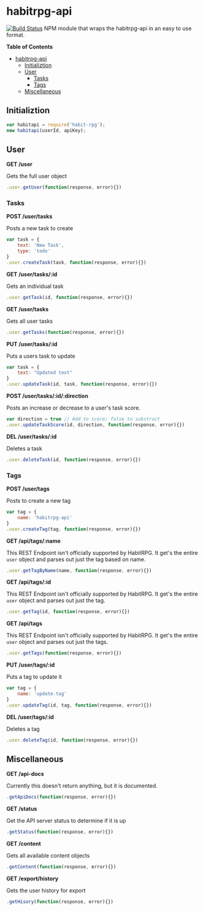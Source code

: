 habitrpg-api
============
[![Build Status](https://travis-ci.org/Kusold/habitrpg-api.svg?branch=master)](https://travis-ci.org/Kusold/habitrpg-api)
NPM module that wraps the habitrpg-api in an easy to use format.

<!-- START doctoc generated TOC please keep comment here to allow auto update -->
<!-- DON'T EDIT THIS SECTION, INSTEAD RE-RUN doctoc TO UPDATE -->
**Table of Contents**

- [habitrpg-api](#habitrpg-api)
  - [Initializtion](#initializtion)
  - [User](#user)
    - [Tasks](#tasks)
    - [Tags](#tags)
  - [Miscellaneous](#miscellaneous)

<!-- END doctoc generated TOC please keep comment here to allow auto update -->

## Initializtion ##
```javascript
var habitapi = require('habit-rpg');
new habitapi(userId, apiKey);
```

## User ##
**GET /user**

Gets the full user object
```javascript
.user.getUser(function(response, error){})
```

### Tasks ###
**POST /user/tasks**

Posts a new task to create
```javascript
var task = {
	text: 'New Task',
	type: 'todo'
}
.user.createTask(task, function(response, error){})
```

**GET /user/tasks/:id**

Gets an individual task
```javascript
.user.getTask(id, function(response, error){})
```

**GET /user/tasks**

Gets all user tasks
```javascript
.user.getTasks(function(response, error){})
```

**PUT /user/tasks/:id**

Puts a users task to update
```javascript
var task = {
	text: "Updated text"
}
.user.updateTask(id, task, function(response, error){})
```

**POST /user/tasks/:id/:direction**

Posts an increase or decrease to a user's task score.
```javascript
var direction = true // Add to score; false to substract
.user.updateTaskScore(id, direction, function(response, error){})
```

**DEL /user/tasks/:id**

Deletes a task
```javascript
.user.deleteTask(id, function(response, error){})
```

### Tags ##
**POST /user/tags**

Posts to create a new tag
```javascript
var tag = {
	name: 'habitrpg-api'
}
.user.createTag(tag, function(response, error){})
```

**GET /api/tags/:name**


This REST Endpoint isn't officially supported by HabitRPG. It get's the entire `user` object and parses out just the tag based on name.
```javascript
.user.getTagByName(name, function(response, error){})
```

**GET /api/tags/:id**

This REST Endpoint isn't officially supported by HabitRPG. It get's the entire `user` object and parses out just the tag.
```javascript
.user.getTag(id, function(response, error){})
```

**GET /api/tags**

This REST Endpoint isn't officially supported by HabitRPG. It get's the entire `user` object and parses out just the tags.
```javascript
.user.getTags(function(response, error){})
```

**PUT /user/tags/:id**

Puts a tag to update it
```javascript
var tag = {
	name: 'update-tag'
}
.user.updateTag(id, tag, function(response, error){})
```

**DEL /user/tags/:id**

Deletes a tag
```javascript
.user.deleteTag(id, function(response, error){})
```

## Miscellaneous ##

**GET /api-docs**

Currently this doesn't return anything, but it is documented.
```javascript
.getApiDocs(function(response, error){})
```

**GET /status**

Get the API server status to determine if it is up
```javascript
.getStatus(function(response, error){})
```

**GET /content**

Gets all available content objects
```javascript
.getContent(function(response, error){})
```

**GET /export/history**

Gets the user history for export
```javascript
.getHisory(function(response, error){})
```
